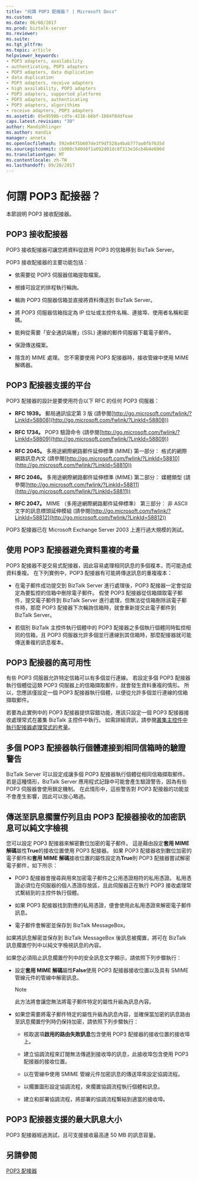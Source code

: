 ```yaml
---
title: "何謂 POP3 配接器？ | Microsoft Docs"
ms.custom: 
ms.date: 06/08/2017
ms.prod: biztalk-server
ms.reviewer: 
ms.suite: 
ms.tgt_pltfrm: 
ms.topic: article
helpviewer_keywords:
- POP3 adapters, availability
- authenticating, POP3 adapters
- POP3 adapters, data duplication
- data duplication
- POP3 adapters, receive adapters
- high availability, POP3 adapters
- POP3 adapters, supported platforms
- POP3 adapters, authenticating
- POP3 adapters, algorithims
- receive adapters, POP3 adapters
ms.assetid: 05e9598b-cdfe-4216-b6bf-1b84f8ddfeae
caps.latest.revision: "30"
author: MandiOhlinger
ms.author: mandia
manager: anneta
ms.openlocfilehash: 592e0475b607de3f9df528a4bab777aa0fb7635d
ms.sourcegitcommit: cb908c540d8f1a692d01dc8f313e16cb4b4e696d
ms.translationtype: MT
ms.contentlocale: zh-TW
ms.lasthandoff: 09/20/2017
---
```

# <a name="what-is-the-pop3-adapter"></a>何謂 POP3 配接器？
本節說明 POP3 接收配接器。  
  
## <a name="pop3-receive-adapter"></a>POP3 接收配接器  
 POP3 接收配接器可讓您將資料從啟用 POP3 的信箱移到 BizTalk Server。  
  
 POP3 接收配接器的主要功能包括：  
  
-   依需要從 POP3 伺服器信箱提取檔案。  
  
-   根據可設定的排程執行輪詢。  
  
-   輪詢 POP3 伺服器信箱並直接將資料傳送到 BizTalk Server。  
  
-   將 POP3 伺服器信箱指定為 IP 位址或主控件名稱、連接埠、使用者名稱和密碼。  
  
-   能夠從需要「安全通訊端層」(SSL) 連線的郵件伺服器下載電子郵件。  
  
-   保證傳送檔案。  
  
-   隱含的 MIME 處理。 您不需要使用 POP3 配接器時，接收管線中使用 MIME 解碼器。  
  
## <a name="pop3-adapter-supported-platforms"></a>POP3 配接器支援的平台  
 POP3 配接器的設計是要使用符合以下 RFC 的任何 POP3 伺服器：  
  
-   **RFC 1939。** 郵局通訊協定第 3 版 (請參閱[http://go.microsoft.com/fwlink/?LinkId=58808](http://go.microsoft.com/fwlink/?LinkId=58808))  
  
-   **RFC 1734。** POP3 驗證命令 (請參閱[http://go.microsoft.com/fwlink/?LinkId=58809](http://go.microsoft.com/fwlink/?LinkId=58809))  
  
-   **RFC 2045。** 多用途網際網路郵件延伸標準 (MIME) 第一部分： 格式的網際網路訊息內文 (請參閱[http://go.microsoft.com/fwlink/?LinkId=58810](http://go.microsoft.com/fwlink/?LinkId=58810))  
  
-   **RFC 2046。** 多用途網際網路郵件延伸標準 (MIME) 第二部分： 媒體類型 (請參閱[http://go.microsoft.com/fwlink/?LinkId=58811](http://go.microsoft.com/fwlink/?LinkId=58811))  
  
-   **RFC 2047。** MIME （多用途網際網路郵件延伸標準） 第三部分： 非 ASCII 文字的訊息標頭延伸模組 (請參閱[http://go.microsoft.com/fwlink/?LinkId=58812](http://go.microsoft.com/fwlink/?LinkId=58812))  
  
 POP3 配接器已在 Microsoft Exchange Server 2003 上進行過大規模的測試。  
  
## <a name="considerations-for-preventing-data-duplication-when-using-the-pop3-adapter"></a>使用 POP3 配接器避免資料重複的考量  
 POP3 配接器不是交易式配接器，因此容易處理相同訊息的多個複本，而可能造成資料重複。 在下列實例中，POP3 配接器有可能將傳送訊息的重複複本：  
  
-   在電子郵件成功提交到 BizTalk Server 進行處理後，POP3 配接器一定會從設定為要監控的信箱中刪除電子郵件。 假使 POP3 配接器從信箱擷取電子郵件，提交電子郵件到 BizTalk Server 進行處理，但無法從信箱刪除該電子郵件時，那麼 POP3 配接器下次輪詢信箱時，就會重新提交此電子郵件到 BizTalk Server。  
  
-   若個別 BizTalk 主控件執行個體中的 POP3 配接器之多個執行個體同時監控相同的信箱，且 POP3 伺服器允許多個並行連線到其信箱時，那麼配接器就可能傳送重複的訊息複本。  
  
## <a name="high-availability-for-the-pop3-adapter"></a>POP3 配接器的高可用性  
 有些 POP3 伺服器允許特定信箱可以有多個並行連線。 若設定多個 POP3 配接器執行個體從這類 POP3 伺服器上的信箱擷取郵件，就會發生資料重複的情形。 所以，您應該僅設定一個 POP3 配接器執行個體，以便從允許多個並行連線的信箱擷取郵件。  
  
 若要為此實例中的 POP3 配接器提供容錯功能，應該只設定一個 POP3 配接器接收處理常式在叢集 BizTalk 主控件中執行。 如需詳細資訊，請參閱[叢集主控件中執行配接器處理常式的考量](../core/considerations-for-running-adapter-handlers-within-a-clustered-host1.md)。  
  
## <a name="authentication-warnings-when-multiple-instances-of-the-pop3-adapter-connect-to-the-same-mailbox"></a>多個 POP3 配接器執行個體連接到相同信箱時的驗證警告  
 BizTalk Server 可以設定成讓多個 POP3 配接器執行個體從相同信箱擷取郵件。 若是這種情形，BizTalk Server 應用程式記錄中可能會產生驗證警告，因為有些 POP3 伺服器會使用鎖定機制。 在此情形中，這些警告對 POP3 配接器的功能並不會產生影響，因此可以放心略過。  
  
## <a name="encrypted-messages-received-by-the-pop3-adapter-that-are-sent-to-the-suspended-queue-may-be-viewable-in-clear-text"></a>傳送至訊息擱置佇列且由 POP3 配接器接收的加密訊息可以純文字檢視  
 您可以設定 POP3 配接器來解密數位加密的電子郵件。 這是藉由設定**套用 MIME 解碼**屬性**True**的接收位置使用 POP3 配接器。 如果 POP3 配接器收到數位加密的電子郵件和**套用 MIME 解碼**接收位置的屬性設定為**True**則 POP3 配接器嘗試解密電子郵件，如下所示：  
  
-   POP3 配接器會搜尋與用來加密電子郵件之公用憑證相符的私用憑證。 私用憑證必須位在伺服器的個人憑證存放區，且此伺服器正在執行 POP3 接收處理常式繫結到的主控件執行個體。  
  
-   如果 POP3 配接器找到對應的私用憑證，便會使用此私用憑證來解密電子郵件訊息。  
  
-   電子郵件會解密並保存到 BizTalk MessageBox。  
  
 如果將訊息解密並保存到 BizTalk MessageBox 後訊息被擱置，將可在 BizTalk 訊息擱置佇列中以純文字檢視訊息的內容。  
  
 如果您必須阻止訊息擱置佇列中的安全訊息文字顯示，請依照下列步驟執行：  
  
-   設定**套用 MIME 解碼**屬性**False**使用 POP3 配接器接收位置以及具有 SMIME 管線元件的管線中解密訊息。  
  
    > [!NOTE]
    >  此方法將會讓您無法將電子郵件特定的屬性升級為訊息內容。  
  
-   如果您需要將電子郵件特定的屬性升級為訊息內容，並確保當加密的訊息路由至訊息擱置佇列時仍保持加密，請依照下列步驟執行：  
  
    -   核取選項**啟用的路由失敗訊息**包含使用 POP3 配接器的接收位置的接收埠上。  
  
    -   建立協調流程來訂閱無法傳遞到接收埠的訊息，此接收埠包含使用 POP3 配接器的接收位置。  
  
    -   以在管線中使用 SMIME 管線元件加密訊息的傳送埠來設定協調流程。  
  
    -   以擱置圖形設定協調流程，來擱置協調流程執行個體和訊息。  
  
    -   建立和部署協調流程，將部署的協調流程繫結到適當的接收埠。  
  
## <a name="maximum-message-size-supported-by-the-pop3-adapter"></a>POP3 配接器支援的最大訊息大小  
 POP3 配接器經過測試，且可支援接收最高達 50 MB 的訊息容量。  
  
## <a name="see-also"></a>另請參閱  
 [POP3 配接器](../core/pop3-adapter.md)